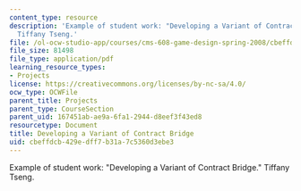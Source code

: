 ```yaml
---
content_type: resource
description: 'Example of student work: "Developing a Variant of Contract Bridge."
  Tiffany Tseng.'
file: /ol-ocw-studio-app/courses/cms-608-game-design-spring-2008/cbeffdcb429edff7b31a7c5360d3ebe3_tseng2.pdf
file_size: 81498
file_type: application/pdf
learning_resource_types:
- Projects
license: https://creativecommons.org/licenses/by-nc-sa/4.0/
ocw_type: OCWFile
parent_title: Projects
parent_type: CourseSection
parent_uid: 167451ab-ae9a-6fa1-2944-d8eef3f43ed8
resourcetype: Document
title: Developing a Variant of Contract Bridge
uid: cbeffdcb-429e-dff7-b31a-7c5360d3ebe3
---
```

Example of student work: "Developing a Variant of Contract Bridge." Tiffany Tseng.